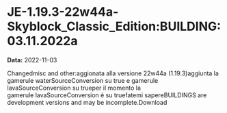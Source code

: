# JE-1.19.3-22w44a-Skyblock_Classic_Edition:BUILDING:03.11.2022a

**Data:** 2022-11-03

Changedmisc and other:aggionata alla versione 22w44a (1.19.3)aggiunta la gamerule waterSourceConversion su true e gamerule lavaSourceConversion su trueper il momento la gamerule lavaSourceConversion è su truefatemi sapereBUILDINGS are development versions and may be incomplete.Download
